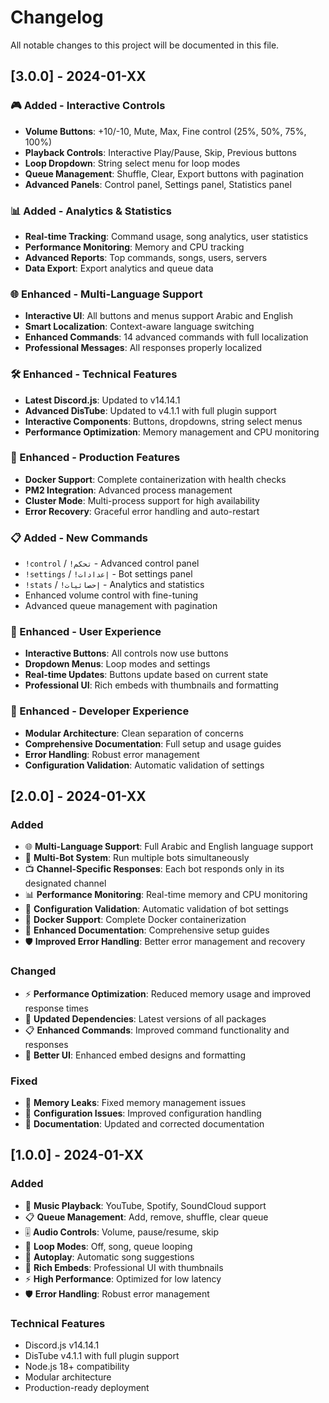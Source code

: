 # Changelog

All notable changes to this project will be documented in this file.

## [3.0.0] - 2024-01-XX

### 🎮 Added - Interactive Controls
- **Volume Buttons**: +10/-10, Mute, Max, Fine control (25%, 50%, 75%, 100%)
- **Playback Controls**: Interactive Play/Pause, Skip, Previous buttons
- **Loop Dropdown**: String select menu for loop modes
- **Queue Management**: Shuffle, Clear, Export buttons with pagination
- **Advanced Panels**: Control panel, Settings panel, Statistics panel

### 📊 Added - Analytics & Statistics
- **Real-time Tracking**: Command usage, song analytics, user statistics
- **Performance Monitoring**: Memory and CPU tracking
- **Advanced Reports**: Top commands, songs, users, servers
- **Data Export**: Export analytics and queue data

### 🌐 Enhanced - Multi-Language Support
- **Interactive UI**: All buttons and menus support Arabic and English
- **Smart Localization**: Context-aware language switching
- **Enhanced Commands**: 14 advanced commands with full localization
- **Professional Messages**: All responses properly localized

### 🛠️ Enhanced - Technical Features
- **Latest Discord.js**: Updated to v14.14.1
- **Advanced DisTube**: Updated to v4.1.1 with full plugin support
- **Interactive Components**: Buttons, dropdowns, string select menus
- **Performance Optimization**: Memory management and CPU monitoring

### 🚀 Enhanced - Production Features
- **Docker Support**: Complete containerization with health checks
- **PM2 Integration**: Advanced process management
- **Cluster Mode**: Multi-process support for high availability
- **Error Recovery**: Graceful error handling and auto-restart

### 📋 Added - New Commands
- `!control` / `!تحكم` - Advanced control panel
- `!settings` / `!إعدادات` - Bot settings panel
- `!stats` / `!إحصائيات` - Analytics and statistics
- Enhanced volume control with fine-tuning
- Advanced queue management with pagination

### 🎨 Enhanced - User Experience
- **Interactive Buttons**: All controls now use buttons
- **Dropdown Menus**: Loop modes and settings
- **Real-time Updates**: Buttons update based on current state
- **Professional UI**: Rich embeds with thumbnails and formatting

### 🔧 Enhanced - Developer Experience
- **Modular Architecture**: Clean separation of concerns
- **Comprehensive Documentation**: Full setup and usage guides
- **Error Handling**: Robust error management
- **Configuration Validation**: Automatic validation of settings

## [2.0.0] - 2024-01-XX

### Added
- 🌐 **Multi-Language Support**: Full Arabic and English language support
- 🤖 **Multi-Bot System**: Run multiple bots simultaneously
- 📺 **Channel-Specific Responses**: Each bot responds only in its designated channel
- 📊 **Performance Monitoring**: Real-time memory and CPU monitoring
- 🔧 **Configuration Validation**: Automatic validation of bot settings
- 🐳 **Docker Support**: Complete Docker containerization
- 📝 **Enhanced Documentation**: Comprehensive setup guides
- 🛡️ **Improved Error Handling**: Better error management and recovery

### Changed
- ⚡ **Performance Optimization**: Reduced memory usage and improved response times
- 🔄 **Updated Dependencies**: Latest versions of all packages
- 📋 **Enhanced Commands**: Improved command functionality and responses
- 🎨 **Better UI**: Enhanced embed designs and formatting

### Fixed
- 🐛 **Memory Leaks**: Fixed memory management issues
- 🔧 **Configuration Issues**: Improved configuration handling
- 📝 **Documentation**: Updated and corrected documentation

## [1.0.0] - 2024-01-XX

### Added
- 🎵 **Music Playback**: YouTube, Spotify, SoundCloud support
- 📋 **Queue Management**: Add, remove, shuffle, clear queue
- 🎚️ **Audio Controls**: Volume, pause/resume, skip
- 🔁 **Loop Modes**: Off, song, queue looping
- 🔄 **Autoplay**: Automatic song suggestions
- 🎨 **Rich Embeds**: Professional UI with thumbnails
- ⚡ **High Performance**: Optimized for low latency
- 🛡️ **Error Handling**: Robust error management

### Technical Features
- Discord.js v14.14.1
- DisTube v4.1.1 with full plugin support
- Node.js 18+ compatibility
- Modular architecture
- Production-ready deployment